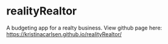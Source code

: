 # realityRealtor
A budgeting app for a realty business. View github page here: https://kristinacarlsen.github.io/realityRealtor/
